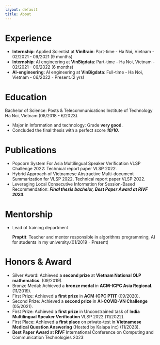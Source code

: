 ```yaml
---
layout: default
title: About
---
```


# Experience

* **Internship**: Applied Scientist at **VinBrain**: Part-time - Ha Noi, Vietnam - 02/2021 - 09/2021 (9 months)
* **Internship**: AI engineering at **VinBigdata**: Part-time - Ha Noi, Vietnam - 02/2021 - 06/2022 (6 months)
* **AI-engineering**: AI engineering at **VinBigdata**: Full-time - Ha Noi, Vietnam - 06/2022 - Present.(2 yrs)


# Education 

Bachelor of Science: Posts & Telecommunications Institute of Technology Ha Noi, Vietnam (08/2018 - 6/2023).

* Major in Information and technology: Grade **very good**.
* Concluded the final  thesis with a perfect score ***10/10***.

# Publications 

* Popcorn System For Asia Multilingual Speaker Verification VLSP Challenge 2022: Technical report paper VLSP 2022.
* Hybrid Approach of Vietnamese Abstractive Multi-document Summarization for VLSP 2022. Technical report paper VLSP 2022.
* Leveraging Local Consecutive Information for Session-Based Recommendation: ***Final thesis bachelor, Best Paper Award at RIVF 2023***.

# Mentorship

* Lead of training department

    **Proptit**: Teacher and mentor responsible in algorithms programming, AI for students in my university.(01/2019 - Present)


# Honors & Award 

* Silver Award: Achieved a **second prize** at **Vietnam National OLP mathematics**. (09/2019).
* Bronze Medal: Achieved a **bronze medal** in **ACM-ICPC Asia Regional**. (11/2019).
* First Prize: Achieved a **first prize** in **ACM-ICPC PTIT** (09/2020).
* Second Prize: Achieved a **second prize** in **AI-COVID-VN Challenge** (05/2021).
* First Prize: Achieved a **first prize** in Unconstrained task of **India Multilingual Speaker Verification** VLSP 2022 (11/2022).
* First Place: Achieved a **first place** on private-test  in **Vietnamese Medical Question Answering** (Hosted by Kalapa inc) (11/2023).
* **Best Paper Award** at **RIVF** International Conference on Computing and Communication Technologies 2023
